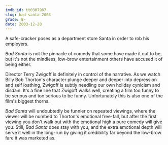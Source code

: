 ```yaml
---
imdb_id: tt0307987
slug: bad-santa-2003
grade: B-
date: 2003-12-20
---
```


A safe-cracker poses as a department store Santa in order to rob his employers.

_Bad Santa_ is not the pinnacle of comedy that some have made it out to be, but it's not the mindless, low-brow entertainment others have accused it of being either.

Director Terry Zwigoff is definitely in control of the narrative. As we watch Billy Bob Thorton's character plunge deeper and deeper into depression and self loathing, Zwigoff is subtly needling our own holiday cynicism and disdain. It's a fine line that Zwigoff walks well, creating a film too funny to be serious and too serious to be funny. Unfortunately this is also one of the film's biggest thorns.

_Bad Santa_ will undoubtedly be funnier on repeated viewings, where the viewer will be numbed to Thorton's emotional free-fall, but after the first viewing you don't walk out with the emotional high a pure comedy will give you. Still, _Bad Santa_ does stay with you, and the extra emotional depth will serve it well in the long-run by giving it credibility far beyond the low-brow fare it was marketed as.
